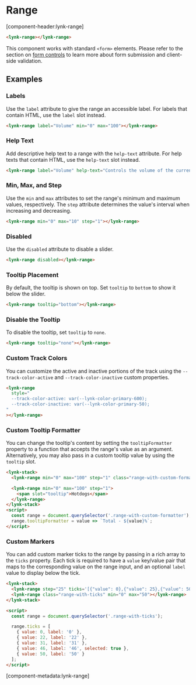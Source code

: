 # Range

[component-header:lynk-range]

```html preview
<lynk-range></lynk-range>
```

<lynk-alert open> This component works with standard `<form>` elements. Please refer to the section on [form controls](/getting-started/form-controls) to learn more about form submission and client-side validation.</lynk-alert>

## Examples

### Labels

Use the `label` attribute to give the range an accessible label. For labels that contain HTML, use the `label` slot instead.

```html preview
<lynk-range label="Volume" min="0" max="100"></lynk-range>
```

### Help Text

Add descriptive help text to a range with the `help-text` attribute. For help texts that contain HTML, use the `help-text` slot instead.

```html preview
<lynk-range label="Volume" help-text="Controls the volume of the current song." min="0" max="100"></lynk-range>
```

### Min, Max, and Step

Use the `min` and `max` attributes to set the range's minimum and maximum values, respectively. The `step` attribute determines the value's interval when increasing and decreasing.

```html preview
<lynk-range min="0" max="10" step="1"></lynk-range>
```

### Disabled

Use the `disabled` attribute to disable a slider.

```html preview
<lynk-range disabled></lynk-range>
```

### Tooltip Placement

By default, the tooltip is shown on top. Set `tooltip` to `bottom` to show it below the slider.

```html preview
<lynk-range tooltip="bottom"></lynk-range>
```

### Disable the Tooltip

To disable the tooltip, set `tooltip` to `none`.

```html preview
<lynk-range tooltip="none"></lynk-range>
```

### Custom Track Colors

You can customize the active and inactive portions of the track using the `--track-color-active` and `--track-color-inactive` custom properties.

```html preview
<lynk-range
  style="
  --track-color-active: var(--lynk-color-primary-600);
  --track-color-inactive: var(--lynk-color-primary-50);
"
></lynk-range>
```

### Custom Tooltip Formatter

You can change the tooltip's content by setting the `tooltipFormatter` property to a function that accepts the range's value as an argument. Alternatively, you may also pass in a custom tooltip value by using the `tooltip` slot.

```html preview
<lynk-stack>
  <lynk-range min="0" max="100" step="1" class="range-with-custom-formatter"></lynk-range>

  <lynk-range min="0" max="100" step="1">
    <span slot="tooltip">Hotdogs</span>
  </lynk-range>
</lynk-stack>
<script>
  const range = document.querySelector('.range-with-custom-formatter');
  range.tooltipFormatter = value => `Total - ${value}%`;
</script>
```

### Custom Markers

You can add custom marker ticks to the range by passing in a rich array to the `ticks` property. Each tick is required to have a `value` key/value pair that maps to the corresponding value on the range input, and an optional `label` value to display below the tick.

```html preview
<lynk-stack>
  <lynk-range step="25" ticks='[{"value": 0},{"value": 25},{"value": 50},{"value": 75},{"value": 100}]'></lynk-range>
  <lynk-range class="range-with-ticks" min="0" max="50"></lynk-range>
</lynk-stack>

<script>
  const range = document.querySelector('.range-with-ticks');

  range.ticks = [
    { value: 0, label: '0' },
    { value: 22, label: '22' },
    { value: 31, label: '31' },
    { value: 46, label: '46', selected: true },
    { value: 50, label: '50' }
  ];
</script>
```

[component-metadata:lynk-range]
